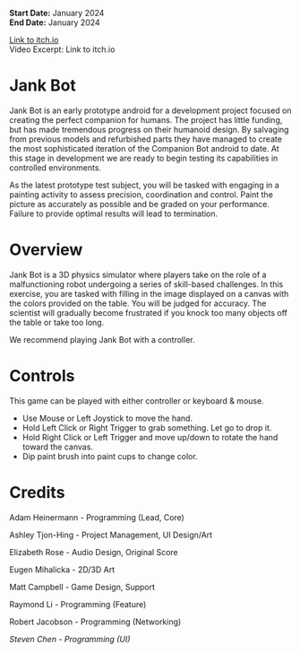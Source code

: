 **Start Date:** January 2024  
**End Date:** January 2024

[Link to itch.io](https://sabishi-angel.itch.io/jankbot)  
Video Excerpt: Link to itch.io

# Jank Bot

Jank Bot is an early prototype android for a development project focused on creating the perfect companion for humans. The project has little funding, but has made tremendous progress on their humanoid design. By salvaging from previous models and refurbished parts they have managed to create the most sophisticated iteration of the Companion Bot android to date. At this stage in development we are ready to begin testing its capabilities in controlled environments.

As the latest prototype test subject, you will be tasked with engaging in a painting activity to assess precision, coordination and control. Paint the picture as accurately as possible and be graded on your performance. Failure to provide optimal results will lead to termination.

# Overview

Jank Bot is a 3D physics simulator where players take on the role of a malfunctioning robot undergoing a series of skill-based challenges. In this exercise, you are tasked with filling in the image displayed on a canvas with the colors provided on the table. You will be judged for accuracy. The scientist will gradually become frustrated if you knock too many objects off the table or take too long.

We recommend playing Jank Bot with a controller.

# Controls

This game can be played with either controller or keyboard & mouse.

- Use Mouse or Left Joystick to move the hand.
- Hold Left Click or Right Trigger to grab something. Let go to drop it.
- Hold Right Click or Left Trigger and move up/down to rotate the hand toward the canvas.
- Dip paint brush into paint cups to change color.

# Credits

Adam Heinermann - Programming (Lead, Core)

Ashley Tjon-Hing - Project Management, UI Design/Art

Elizabeth Rose - Audio Design, Original Score

Eugen Mihalicka - 2D/3D Art

Matt Campbell - Game Design, Support

Raymond Li - Programming (Feature)

Robert Jacobson - Programming (Networking)

_Steven Chen - Programming (UI)_

